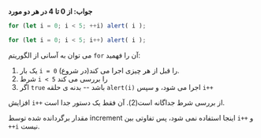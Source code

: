 **جواب: از 0 تا 4 در هر دو مورد**

```js run
for (let i = 0; i < 5; ++i) alert( i );

for (let i = 0; i < 5; i++) alert( i );
```

می توان به آسانی از الگوریتم `for` آن را فهمید:

1. یک بار `i = 0` را قبل از هر چیزی اجرا می کند(در شروع).
2. شرط `i < 5` را بررسی می کند
3. اگر `true` باشد -- بدنه ی حلقه `alert(i)` اجرا می شود، و سپس `i++`

افزایش `i++` از بررسی شرط جداگانه است(2). آن فقط یک دستور جدا است.

مقدار برگردانده شده توسط increment اینجا استفاده نمی شود، پس تفاوتی بین `i++` و `++i` نیست.

